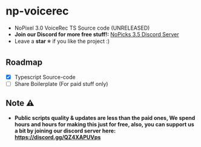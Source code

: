 # np-voicerec
- NoPixel 3.0 VoiceRec TS Source code (UNRELEASED)
- **Join our Discord for more free stuff!:** [NoPicks 3.5 Discord Server](https://discord.gg/QZ4XAPUVps)
- Leave a **star ⭐** if you like the project :) 

## Roadmap
- [x] Typescript Source-code
- [ ] Share Boilerplate (For paid stuff only)

## Note ⚠
- **Public scripts quality & updates are less than the paid ones, We spend hours and hours for making this just for free, also, you can support us a bit by joining our discord server here: https://discord.gg/QZ4XAPUVps**